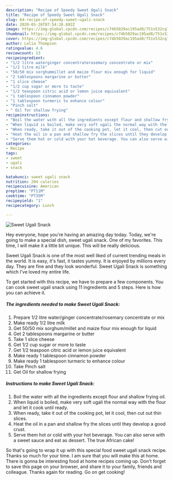 ```yaml
---
description: "Recipe of Speedy Sweet Ugali Snack"
title: "Recipe of Speedy Sweet Ugali Snack"
slug: 64-recipe-of-speedy-sweet-ugali-snack
date: 2020-05-26T07:54:26.692Z
image: https://img-global.cpcdn.com/recipes/c74b5029ac195ad8/751x532cq70/sweet-ugali-snack-recipe-main-photo.jpg
thumbnail: https://img-global.cpcdn.com/recipes/c74b5029ac195ad8/751x532cq70/sweet-ugali-snack-recipe-main-photo.jpg
cover: https://img-global.cpcdn.com/recipes/c74b5029ac195ad8/751x532cq70/sweet-ugali-snack-recipe-main-photo.jpg
author: Lelia Thompson
ratingvalue: 4.6
reviewcount: 13
recipeingredient:
- "1/2 litre waterginger concentraterosemary concentrate or mix"
- "1/2 litre milk"
- "50/50 mix sorghummillet and maize flour mix enough for liquid"
- "2 tablespoons margarine or butter"
- "1 slice cheese"
- "1/2 cup sugar or more to taste"
- "1/2 teaspoon citric acid or lemon juice equivalent"
- "1 tablespoon cinnamon powder"
- "1 tablespoon turmeric to enhance colour"
- "Pinch salt"
- " Oil for shallow frying"
recipeinstructions:
- "Boil the water with all the ingredients except flour and shallow frying oil."
- "When liquid is boiled, make very soft ugali the normal way with the flour and let it cook until ready."
- "When ready, take it out of the cooking pot, let it cool, then cut out thin slices."
- "Heat the oil in a pan and shallow fry the slices until they develop a good crust."
- "Serve them hot or cold with your hot beverage. You can also serve with a sweet sauce and eat as dessert. The true African cake!"
categories:
- Recipe
tags:
- sweet
- ugali
- snack

katakunci: sweet ugali snack 
nutrition: 204 calories
recipecuisine: American
preptime: "PT11M"
cooktime: "PT35M"
recipeyield: "1"
recipecategory: Lunch

---
```



![Sweet Ugali Snack](https://img-global.cpcdn.com/recipes/c74b5029ac195ad8/751x532cq70/sweet-ugali-snack-recipe-main-photo.jpg)

Hey everyone, hope you're having an amazing day today. Today, we're going to make a special dish, sweet ugali snack. One of my favorites. This time, I will make it a little bit unique. This will be really delicious.

Sweet Ugali Snack is one of the most well liked of current trending meals in the world. It is easy, it's fast, it tastes yummy. It is enjoyed by millions every day. They are fine and they look wonderful. Sweet Ugali Snack is something which I've loved my entire life.




To get started with this recipe, we have to prepare a few components. You can cook sweet ugali snack using 11 ingredients and 5 steps. Here is how you can achieve it.

##### The ingredients needed to make Sweet Ugali Snack:

1. Prepare 1/2 litre water/ginger concentrate/rosemary concentrate or mix
1. Make ready 1/2 litre milk
1. Get 50/50 mix sorghum/millet and maize flour mix enough for liquid
1. Get 2 tablespoons margarine or butter
1. Take 1 slice cheese
1. Get 1/2 cup sugar or more to taste
1. Get 1/2 teaspoon citric acid or lemon juice equivalent
1. Make ready 1 tablespoon cinnamon powder
1. Make ready 1 tablespoon turmeric to enhance colour
1. Take Pinch salt
1. Get  Oil for shallow frying




##### Instructions to make Sweet Ugali Snack:

1. Boil the water with all the ingredients except flour and shallow frying oil.
1. When liquid is boiled, make very soft ugali the normal way with the flour and let it cook until ready.
1. When ready, take it out of the cooking pot, let it cool, then cut out thin slices.
1. Heat the oil in a pan and shallow fry the slices until they develop a good crust.
1. Serve them hot or cold with your hot beverage. You can also serve with a sweet sauce and eat as dessert. The true African cake!




So that's going to wrap it up with this special food sweet ugali snack recipe. Thanks so much for your time. I am sure that you will make this at home. There is gonna be interesting food at home recipes coming up. Don't forget to save this page on your browser, and share it to your family, friends and colleague. Thanks again for reading. Go on get cooking!

